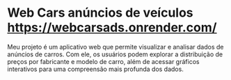 # Web Cars anúncios de veículos https://webcarsads.onrender.com/
Meu projeto é um aplicativo web que permite visualizar e analisar dados de anúncios de carros. Com ele, os usuários podem explorar a distribuição de preços por fabricante e modelo de carro, além de acessar gráficos interativos para uma compreensão mais profunda dos dados. 
